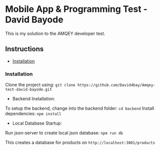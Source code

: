 # Mobile App & Programming Test - David Bayode

This is my solution to the AMQEY developer test.

## Instructions

- [Installation](#installation)

### Installation

Clone the project using:
    `git clone https://github.com/David4bay/Amqey-test-david-bayode.git`

- Backend Installation:

To setup the backend, change into the backend folder:
    `cd backend`
Install dependencies:
    `npm install`

- Local Database Startup:

Run json-server to create local json database:
    `npm run db`

This creates a database for products on `http://localhost:3001/products`

